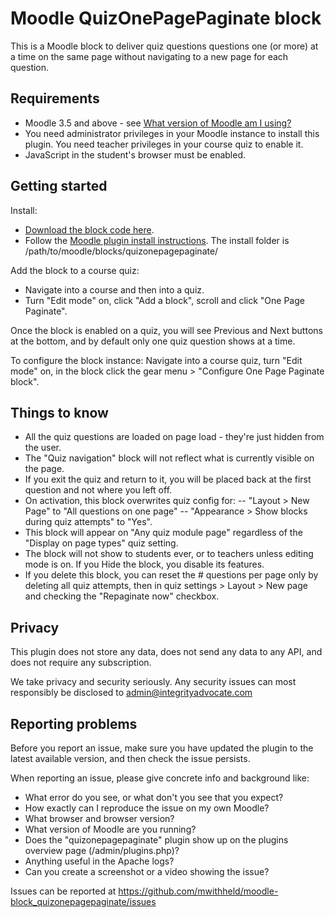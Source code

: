 # Moodle QuizOnePagePaginate block

This is a Moodle block to deliver quiz questions questions one (or more) at a time on the same page without navigating to a new page for each question.


## Requirements

- Moodle 3.5 and above - see [What version of Moodle am I using?](https://docs.moodle.org/en/Moodle_version#What_version_of_Moodle_am_I_using)
- You need administrator privileges in your Moodle instance to install this plugin. You need teacher privileges in your course quiz to enable it.
- JavaScript in the student's browser must be enabled.


## Getting started

Install:

- [Download the block code here](https://github.com/mwithheld/moodle-block_quizonepagepaginate/archive/refs/heads/main.zip).
- Follow the [Moodle plugin install instructions](https://docs.moodle.org/402/en/Installing_plugins#Installing_via_uploaded_ZIP_file). The install folder is /path/to/moodle/blocks/quizonepagepaginate/

Add the block to a course quiz:

- Navigate into a course and then into a quiz.
- Turn "Edit mode" on, click "Add a block", scroll and click "One Page Paginate".

Once the block is enabled on a quiz, you will see Previous and Next buttons at the bottom, and by default only one quiz question shows at a time.


To configure the block instance: Navigate into a course quiz, turn "Edit mode" on, in the block click the gear menu > "Configure One Page Paginate block".


## Things to know

- All the quiz questions are loaded on page load - they're just hidden from the user.
- The "Quiz navigation" block will not reflect what is currently visible on the page.
- If you exit the quiz and return to it, you will be placed back at the first question and not where you left off.
- On activation, this block overwrites quiz config for:
-- "Layout > New Page" to "All questions on one page"
-- "Appearance > Show blocks during quiz attempts" to "Yes".
- This block will appear on "Any quiz module page" regardless of the "Display on page types" quiz setting.
- The block will not show to students ever, or to teachers unless editing mode is on. If you Hide the block, you disable its features.
- If you delete this block, you can reset the # questions per page only by deleting all quiz attempts, then in quiz settings > Layout > New page and checking the "Repaginate now" checkbox.


## Privacy

This plugin does not store any data, does not send any data to any API, and does not require any subscription.

We take privacy and security seriously. Any security issues can most responsibly be disclosed to admin@integrityadvocate.com


## Reporting problems
Before you report an issue, make sure you have updated the plugin to the latest available version, and then check the issue persists.

When reporting an issue, please give concrete info and background like:

- What error do you see, or what don't you see that you expect?
- How exactly can I reproduce the issue on my own Moodle?
- What browser and browser version?
- What version of Moodle are you running?
- Does the "quizonepagepaginate" plugin show up on the plugins overview page (/admin/plugins.php)?
- Anything useful in the Apache logs?
- Can you create a screenshot or a video showing the issue?

Issues can be reported at https://github.com/mwithheld/moodle-block_quizonepagepaginate/issues
